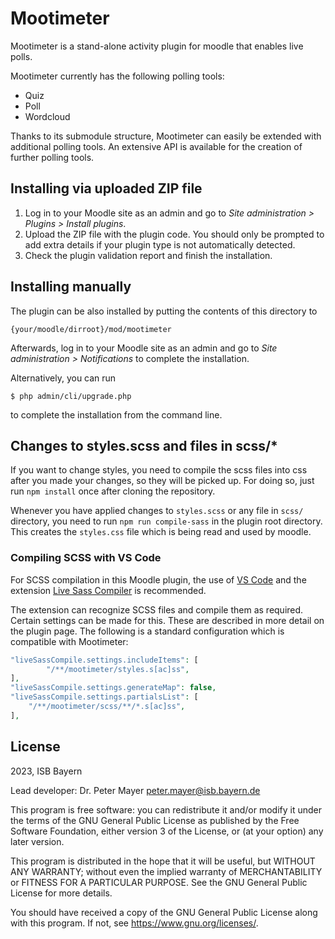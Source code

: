 # Mootimeter #

Mootimeter is a stand-alone activity plugin for moodle that enables live polls.

Mootimeter currently has the following polling tools:

* Quiz
* Poll
* Wordcloud

Thanks to its submodule structure, Mootimeter can easily be extended with additional polling tools.
An extensive API is available for the creation of further polling tools.

## Installing via uploaded ZIP file ##

1. Log in to your Moodle site as an admin and go to _Site administration >
   Plugins > Install plugins_.
2. Upload the ZIP file with the plugin code. You should only be prompted to add
   extra details if your plugin type is not automatically detected.
3. Check the plugin validation report and finish the installation.

## Installing manually ##

The plugin can be also installed by putting the contents of this directory to

    {your/moodle/dirroot}/mod/mootimeter

Afterwards, log in to your Moodle site as an admin and go to _Site administration >
Notifications_ to complete the installation.

Alternatively, you can run

    $ php admin/cli/upgrade.php

to complete the installation from the command line.


## Changes to styles.scss and files in scss/* ##

If you want to change styles, you need to compile the scss files into css after you made your changes,
so they will be picked up. For doing so, just run `npm install` once after cloning the repository.

Whenever you have applied changes to `styles.scss` or any file in `scss/` directory, you need
to run `npm run compile-sass` in the plugin root directory. This creates the `styles.css`
file which is being read and used by moodle.

### Compiling SCSS with VS Code

For SCSS compilation in this Moodle plugin, the use of [VS Code](https://code.visualstudio.com/) and the extension [Live Sass Compiler](https://marketplace.visualstudio.com/items?itemName=ritwickdey.live-sass) is recommended.

The extension can recognize SCSS files and compile them as required. Certain settings can be made for this. These are described in more detail on the plugin page. The following is a standard configuration which is compatible with Mootimeter:

```php
"liveSassCompile.settings.includeItems": [
        "/**/mootimeter/styles.s[ac]ss",
],
"liveSassCompile.settings.generateMap": false,
"liveSassCompile.settings.partialsList": [
    "/**/mootimeter/scss/**/*.s[ac]ss",
],
```

## License ##

2023, ISB Bayern

Lead developer: Dr. Peter Mayer <peter.mayer@isb.bayern.de>

This program is free software: you can redistribute it and/or modify it under
the terms of the GNU General Public License as published by the Free Software
Foundation, either version 3 of the License, or (at your option) any later
version.

This program is distributed in the hope that it will be useful, but WITHOUT ANY
WARRANTY; without even the implied warranty of MERCHANTABILITY or FITNESS FOR A
PARTICULAR PURPOSE.  See the GNU General Public License for more details.

You should have received a copy of the GNU General Public License along with
this program.  If not, see <https://www.gnu.org/licenses/>.
